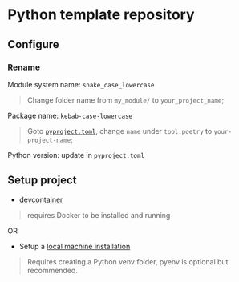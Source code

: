 # Python template repository

## Configure

### Rename

Module system name: `snake_case_lowercase`

>Change folder name from `my_module/` to `your_project_name`;  

Package name: `kebab-case-lowercase`

>Goto [`pyproject.toml`](./pyproject.toml), change `name` under `tool.poetry` to `your-project-name`;

Python version: update in `pyproject.toml`

## Setup project

- [devcontainer](https://containers.dev)

> requires Docker to be installed and running

OR

- Setup a [local machine installation](./doc/install.md)

> Requires creating a Python venv folder, pyenv is optional but recommended.

